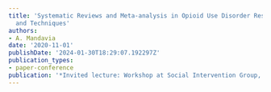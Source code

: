 ```yaml
---
title: 'Systematic Reviews and Meta-analysis in Opioid Use Disorder Research: Methods
  and Techniques'
authors:
- A. Mandavia
date: '2020-11-01'
publishDate: '2024-01-30T18:29:07.192297Z'
publication_types:
- paper-conference
publication: '*Invited lecture: Workshop at Social Intervention Group, Columbia University*'
---
```

